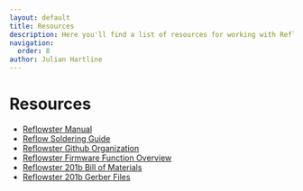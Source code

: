 ```yaml
---
layout: default
title: Resources
description: Here you'll find a list of resources for working with Reflowster including manuals and guides as well as links to some of the design files and code.
navigation:
  order: 8
author: Julian Hartline
---
```


Resources
======================

<ul>
<li><a href="reflowsterresources/manual.html">Reflowster Manual</a>
<li><a href="reflowsterresources/reflowsolderingguide.html">Reflow Soldering Guide</a>
<li><a href="https://github.com/Reflowster">Reflowster Github Organization</a>
<li><a href="reflowsterresources/reflowster_function_overview.pdf">Reflowster Firmware Function Overview</a>
<li><a href="reflowsterresources/BOM.pdf">Reflowster 201b Bill of Materials</a>
<li><a href="reflowsterresources/reflowster_201b_gerber.zip">Reflowster 201b Gerber Files</a>
